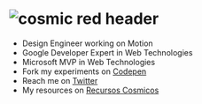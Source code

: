 # ![cosmic red header](https://pbs.twimg.com/profile_banners/556708229/1723391203/1500x500)

- Design Engineer working on Motion
- Google Developer Expert in Web Technologies
- Microsoft MVP in Web Technologies
- Fork my experiments on [Codepen](https://codepen.io/carmenansio)
- Reach me on [Twitter](https://twitter.com/carmenansio)
- My resources on [Recursos Cosmicos](https://recursoscosmicos.com)
